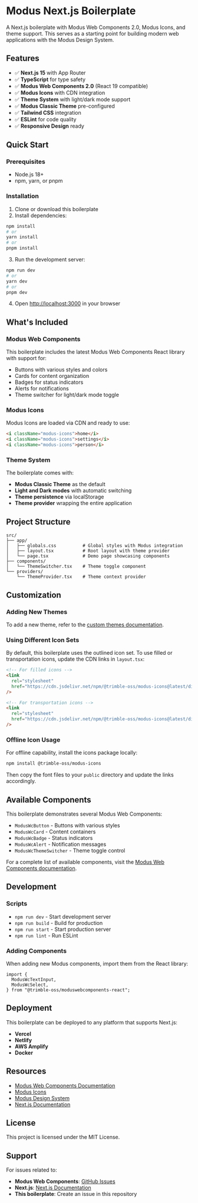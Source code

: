 # Modus Next.js Boilerplate

A Next.js boilerplate with Modus Web Components 2.0, Modus Icons, and theme support. This serves as a starting point for building modern web applications with the Modus Design System.

## Features

- ✅ **Next.js 15** with App Router
- ✅ **TypeScript** for type safety
- ✅ **Modus Web Components 2.0** (React 19 compatible)
- ✅ **Modus Icons** with CDN integration
- ✅ **Theme System** with light/dark mode support
- ✅ **Modus Classic Theme** pre-configured
- ✅ **Tailwind CSS** integration
- ✅ **ESLint** for code quality
- ✅ **Responsive Design** ready

## Quick Start

### Prerequisites

- Node.js 18+
- npm, yarn, or pnpm

### Installation

1. Clone or download this boilerplate
2. Install dependencies:

```bash
npm install
# or
yarn install
# or
pnpm install
```

3. Run the development server:

```bash
npm run dev
# or
yarn dev
# or
pnpm dev
```

4. Open [http://localhost:3000](http://localhost:3000) in your browser

## What's Included

### Modus Web Components

This boilerplate includes the latest Modus Web Components React library with support for:

- Buttons with various styles and colors
- Cards for content organization
- Badges for status indicators
- Alerts for notifications
- Theme switcher for light/dark mode toggle

### Modus Icons

Modus Icons are loaded via CDN and ready to use:

```html
<i className="modus-icons">home</i>
<i className="modus-icons">settings</i>
<i className="modus-icons">person</i>
```

### Theme System

The boilerplate comes with:

- **Modus Classic Theme** as the default
- **Light and Dark modes** with automatic switching
- **Theme persistence** via localStorage
- **Theme provider** wrapping the entire application

## Project Structure

```
src/
├── app/
│   ├── globals.css          # Global styles with Modus integration
│   ├── layout.tsx           # Root layout with theme provider
│   └── page.tsx             # Demo page showcasing components
├── components/
│   └── ThemeSwitcher.tsx    # Theme toggle component
└── providers/
    └── ThemeProvider.tsx    # Theme context provider
```

## Customization

### Adding New Themes

To add a new theme, refer to the [custom themes documentation](https://github.com/trimble-oss/modus-wc-2.0/blob/main/docs/custom-themes.md).

### Using Different Icon Sets

By default, this boilerplate uses the outlined icon set. To use filled or transportation icons, update the CDN links in `layout.tsx`:

```html
<!-- For filled icons -->
<link
  rel="stylesheet"
  href="https://cdn.jsdelivr.net/npm/@trimble-oss/modus-icons@latest/dist/modus-filled/fonts/modus-icons.css"
/>

<!-- For transportation icons -->
<link
  rel="stylesheet"
  href="https://cdn.jsdelivr.net/npm/@trimble-oss/modus-icons@latest/dist/modus-transportation/fonts/modus-icons.css"
/>
```

### Offline Icon Usage

For offline capability, install the icons package locally:

```bash
npm install @trimble-oss/modus-icons
```

Then copy the font files to your `public` directory and update the links accordingly.

## Available Components

This boilerplate demonstrates several Modus Web Components:

- `ModusWcButton` - Buttons with various styles
- `ModusWcCard` - Content containers
- `ModusWcBadge` - Status indicators
- `ModusWcAlert` - Notification messages
- `ModusWcThemeSwitcher` - Theme toggle control

For a complete list of available components, visit the [Modus Web Components documentation](https://trimble-oss.github.io/modus-wc-2.0/main/?path=/docs/documentation-getting-started--docs).

## Development

### Scripts

- `npm run dev` - Start development server
- `npm run build` - Build for production
- `npm run start` - Start production server
- `npm run lint` - Run ESLint

### Adding Components

When adding new Modus components, import them from the React library:

```tsx
import {
  ModusWcTextInput,
  ModusWcSelect,
} from "@trimble-oss/moduswebcomponents-react";
```

## Deployment

This boilerplate can be deployed to any platform that supports Next.js:

- **Vercel**
- **Netlify**
- **AWS Amplify**
- **Docker**

## Resources

- [Modus Web Components Documentation](https://trimble-oss.github.io/modus-wc-2.0/main/?path=/docs/documentation-getting-started--docs)
- [Modus Icons](https://modus-icons.trimble.com)
- [Modus Design System](https://modus.trimble.com)
- [Next.js Documentation](https://nextjs.org/docs)

## License

This project is licensed under the MIT License.

## Support

For issues related to:

- **Modus Web Components**: [GitHub Issues](https://github.com/trimble-oss/modus-web-components/issues)
- **Next.js**: [Next.js Documentation](https://nextjs.org/docs)
- **This boilerplate**: Create an issue in this repository

